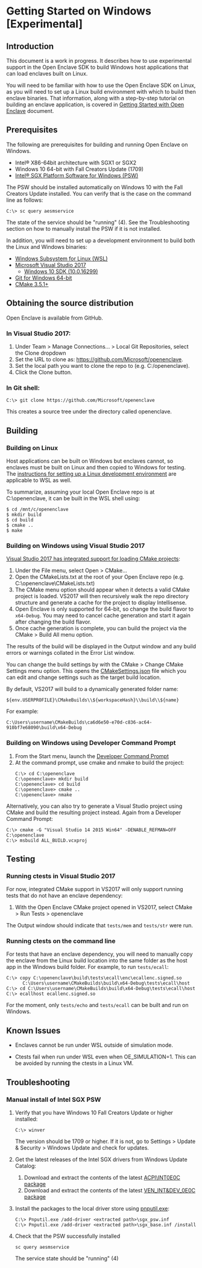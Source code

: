 Getting Started on Windows [Experimental]
=========================================

Introduction
------------

This document is a work in progress. It describes how to use experimental
support in the Open Enclave SDK to build Windows host applications that can
load enclaves built on Linux.

You will need to be familiar with how to use the Open Enclave SDK on Linux,
as you will need to set up a Linux build environment with which to build
then enclave binaries. That information, along with a step-by-step tutorial
on building an enclave application, is covered in [Getting Started with
Open Enclave](GettingStarted.md) document.

Prerequisites
-------------

The following are prerequisites for building and running Open Enclave on
Windows.

- Intel® X86-64bit architecture with SGX1 or SGX2
- Windows 10 64-bit with Fall Creators Update (1709)
- [Intel® SGX Platform Software for Windows (PSW)](
  https://software.intel.com/sites/default/files/managed/0f/c8/Intel-SGX-PSW-Release-Notes-for-Windows-OS.pdf)

The PSW should be installed automatically on Windows 10 with the Fall Creators
Update installed. You can verify that is the case on the command line as
follows:

```
C:\> sc query aesmservice
```

The state of the service should be "running" (4). See the Troubleshooting
section on how to manually install the PSW if it is not installed.

In addition, you will need to set up a development environment to build both the
Linux and Windows binaries:

- [Windows Subsystem for Linux (WSL)](
  https://docs.microsoft.com/en-us/windows/wsl/install-win10)
- [Microsoft Visual Studio 2017](https://www.visualstudio.com/downloads/)
  - [Windows 10 SDK (10.0.16299)](
    https://developer.microsoft.com/en-US/windows/downloads/windows-10-sdk)
- [Git for Windows 64-bit](https://git-scm.com/download/win)
- [CMake 3.5.1+](https://cmake.org/download/)


Obtaining the source distribution
---------------------------------

Open Enclave is available from GitHub.

### In Visual Studio 2017:
1. Under Team > Manage Connections... > Local Git Repositories, select the Clone
   dropdown
2. Set the URL to clone as: https://github.com/Microsoft/openenclave.
3. Set the local path you want to clone the repo to (e.g. C:/openenclave).
4. Click the Clone button.

### In Git shell:
```
C:\> git clone https://github.com/Microsoft/openenclave
```

This creates a source tree under the directory called openenclave.

Building
--------

### Building on Linux
Host applications can be built on Windows but enclaves cannot, so enclaves
must be built on Linux and then copied to Windows for testing. The [instructions
for setting up a Linux development environment](GettingStarted.md) are
applicable to WSL as well.

To summarize, assuming your local Open Enclave repo is at C:\openenclave, it can
be built in the WSL shell using:
```
$ cd /mnt/c/openenclave
$ mkdir build
$ cd build
$ cmake ..
$ make
```

### Building on Windows using Visual Studio 2017
[Visual Studio 2017 has integrated support for loading CMake projects](
https://blogs.msdn.microsoft.com/vcblog/2016/10/05/cmake-support-in-visual-studio/):

1. Under the File menu, select Open > CMake...
2. Open the CMakeLists.txt at the root of your Open Enclave repo
   (e.g. C:\openenclave\CMakeLists.txt)
3. The CMake menu option should appear when it detects a valid CMake project is
   loaded. VS2017 will then recursively walk the repo directory structure and
   generate a cache for the project to display Intellisense.
4. Open Enclave is only supported for 64-bit, so change the build flavor to
   `x64-Debug`. You may need to cancel cache generation and start it again after
   changing the build flavor.
5. Once cache generation is complete, you can build the project via the CMake >
   Build All menu option.

The results of the build will be displayed in the Output window and any build
errors or warnings collated in the Error List window.

You can change the build settings by with the CMake > Change CMake Settings menu
option. This opens the [CMakeSettings.json](https://blogs.msdn.microsoft.com/vcblog/2017/08/14/cmake-support-in-visual-studio-customizing-your-environment/)
file which you can edit and change settings such as the target build location.

By default, VS2017 will build to a dynamically generated folder name:
```
${env.USERPROFILE}\CMakeBuilds\\${workspaceHash}\\build\\${name}
```
For example:
```
C:\Users\username\CMakeBuilds\ca6d6e50-e70d-c836-ac64-910bf7e68090\build\x64-Debug
```

### Building on Windows using Developer Command Prompt

1. From the Start menu, launch the [Developer Command Prompt](
https://docs.microsoft.com/en-us/dotnet/framework/tools/developer-command-prompt-for-vs)
2. At the command prompt, use cmake and nmake to build the project:
   ```
   C:\> cd C:\openenclave
   C:\openenclave> mkdir build
   C:\openenclave> cd build
   C:\openenclave> cmake ..
   C:\openenclave> nmake
   ```

Alternatively, you can also try to generate a Visual Studio project using CMake
and build the resulting project instead. Again from a Developer Command Prompt:

```
C:\> cmake -G "Visual Studio 14 2015 Win64" -DENABLE_REFMAN=OFF C:\openenclave
C:\> msbuild ALL_BUILD.vcxproj
```

Testing
-------

### Running ctests in Visual Studio 2017
For now, integrated CMake support in VS2017 will only support running tests that
do not have an enclave dependency:

1. With the Open Enclave CMake project opened in VS2017, select CMake > Run
   Tests > openenclave

The Output window should indicate that `tests/mem` and `tests/str` were run.

### Running ctests on the command line
For tests that have an enclave dependency, you will need to manually copy the
enclave from the Linux build location into the same folder as the host app in
the Windows build folder. For example, to run `tests/ecall`:

```
C:\> copy C:\openenclave\build\tests\ecall\enc\ecallenc.signed.so
      C:\Users\username\CMakeBuilds\build\x64-Debug\tests\ecall\host
C:\> cd C:\Users\username\CMakeBuilds\build\x64-Debug\tests\ecall\host
C:\> ecallhost ecallenc.signed.so
```

For the moment, only `tests/echo` and `tests/ecall` can be built and run on
Windows.


Known Issues
------------

* Enclaves cannot be run under WSL outside of simulation mode.

* Ctests fail when run under WSL even when OE_SIMULATION=1. This can be avoided by
  running the ctests in a Linux VM.

Troubleshooting
---------------

### Manual install of Intel SGX PSW

1. Verify that you have Windows 10 Fall Creators Update or higher installed:
   ```
   C:\> winver
   ```
   The version should be 1709 or higher. If it is not, go to Settings > Update
   & Security > Windows Update and check for updates.

2. Get the latest releases of the Intel SGX drivers from Windows Update Catalog:
   1. Download and extract the contents of the latest [ACPI\INT0E0C package](
     http://download.windowsupdate.com/d/msdownload/update/driver/drvs/2018/01/af564f2c-2bc5-43be-a863-437a5a0008cb_61e7ba0c2e17c87caf4d5d3cdf1f35f6be462b38.cab)
   2. Download and extract the contents of the latest [VEN_INT&DEV_0E0C package](
     http://download.windowsupdate.com/d/msdownload/update/driver/drvs/2018/01/6f61d533-e985-49dd-94c7-eeab74c216b7_3f45627e8b3be2f53db09b4b209cca7ec598cc4c.cab)

3. Install the packages to the local driver store using [pnputil.exe](
   https://docs.microsoft.com/en-us/windows-hardware/drivers/devtest/pnputil):
   ```
   C:\> Pnputil.exe /add-driver <extracted path>\sgx_psw.inf
   C:\> Pnputil.exe /add-driver <extracted path>\sgx_base.inf /install
   ```

4. Check that the PSW successfully installed
   ```
   sc query aesmservice
   ```
   The service state should be "running" (4)
